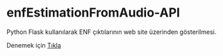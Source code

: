 # enfEstimationFromAudio-API
Python Flask kullanılarak ENF çıktılarının web site üzerinden gösterilmesi.

Denemek için [Tıkla](www.enfcalculator.tk)
